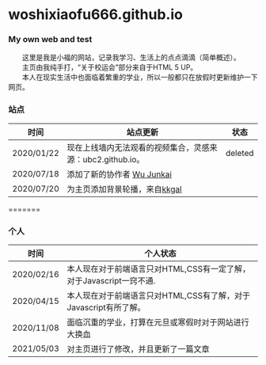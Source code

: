# woshixiaofu666.github.io
### My own web and test
　　这里是我是小福的网站，记录我学习、生活上的点点滴滴（简单概述）。  
　　主页由我纯手打，“关于校运会”部分来自于HTML 5 UP。  
　　本人在现实生活中也面临着繁重的学业，所以一般都只在放假时更新维护一下网页。
### 站点
| 时间 | 站点更新 | 状态 |
| ---- | ----------------- | ----- |
|2020/01/22|现在上线墙内无法观看的视频集合，灵感来源：ubc2.github.io。|deleted|
|2020/07/18|添加了新的协作者 [Wu Junkai](https://wujunkai2004.github.io)||
|2020/07/20|为主页添加背景轮播，来自[kkgal](https://www.kkgal.com/)||
=======
### 个人
| 时间 | 个人状态 |
| ---- | ---------------- |
|2020/02/16|本人现在对于前端语言只对HTML,CSS有一定了解，对于Javascript一窍不通. |
|2020/04/15|本人现在对于前端语言只对HTML,CSS有了解，对于Javascript有所了解。 |
|2020/11/08|面临沉重的学业，打算在元旦或寒假时对于网站进行大换血 |
|2021/05/03|对主页进行了修改，并且更新了一篇文章||
